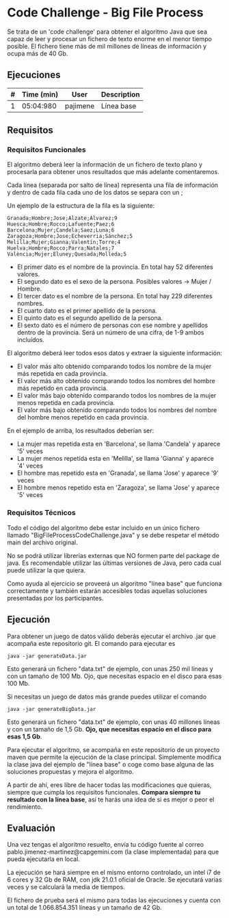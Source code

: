# Code Challenge - Big File Process

Se trata de un 'code challenge' para obtener el algoritmo Java que sea capaz de leer y procesar un fichero de texto enorme en el menor tiempo posible. El fichero tiene más de mil millones de líneas de información y ocupa más de 40 Gb.


## Ejecuciones

| #  | Time (min) |      User    |  Description                  |
|----|------------|--------------|-------------------------------|
| 1  | 05:04:980  | pajimene     | Línea base |


## Requisitos

### Requisitos Funcionales

El algoritmo deberá leer la información de un fichero de texto plano y procesarla para obtener unos resultados que más adelante comentaremos.

Cada línea (separada por salto de línea) representa una fila de información y dentro de cada fila cada uno de los datos se separa con un ;

Un ejemplo de la estructura de la fila es la siguiente:

```
Granada;Hombre;Jose;Alzate;Álvarez;9
Huesca;Hombre;Rocco;Lafuente;Paez;6
Barcelona;Mujer;Candela;Saez;Luna;6
Zaragoza;Hombre;Jose;Echeverria;Sánchez;5
Melilla;Mujer;Gianna;Valentín;Torre;4
Huelva;Hombre;Rocco;Parra;Natales;7
València;Mujer;Eluney;Quesada;Molleda;5
```

- El primer dato es el nombre de la provincia. En total hay 52 diferentes valores.
- El segundo dato es el sexo de la persona. Posibles valores -> Mujer / Hombre.
- El tercer dato es el nombre de la persona. En total hay 229 diferentes nombres.
- El cuarto dato es el primer apellido de la persona.
- El quinto dato es el segundo apellido de la persona.
- El sexto dato es el número de personas con ese nombre y apellidos dentro de la provincia. Será un número de una cifra, de 1-9 ambos incluídos.

El algoritmo deberá leer todos esos datos y extraer la siguiente información:

- El valor más alto obtenido comparando todos los nombre de la mujer más repetida en cada provincia.
- El valor más alto obtenido comparando todos los nombres del hombre más repetido en cada provincia.
- El valor más bajo obtenido comparando todos los nombres de la mujer menos repetida en cada provincia.
- El valor más bajo obtenido comparando todos los nombres del nombre del hombre menos repetido en cada provincia.

En el ejemplo de arriba, los resultados deberían ser:

- La mujer mas repetida esta en 'Barcelona', se llama 'Candela' y aparece '5' veces
- La mujer menos repetida esta en 'Melilla', se llama 'Gianna' y aparece '4' veces
- El hombre mas repetido esta en 'Granada', se llama 'Jose' y aparece '9' veces
- El hombre menos repetido esta en 'Zaragoza', se llama 'Jose' y aparece '5' veces



### Requisitos Técnicos

Todo el código del algoritmo debe estar incluido en un único fichero llamado "BigFileProcessCodeChallenge.java" y se debe respetar el método main del archivo original.

No se podrá utilizar librerías externas que NO formen parte del package de java. Es recomendable utilizar las últimas versiones de Java, pero cada cual puede utilizar la que quiera.

Como ayuda al ejercicio se proveerá un algoritmo "línea base" que funciona correctamente y también estarán accesibles todas aquellas soluciones presentadas por los participantes.


## Ejecución

Para obtener un juego de datos válido deberás ejecutar el archivo .jar que acompaña este repositorio git. El comando para ejecutar es

```
java -jar generateData.jar
```

Esto generará un fichero "data.txt" de ejemplo, con unas 250 mil líneas y con un tamaño de 100 Mb. Ojo, que necesitas espacio en el disco para esas 100 Mb.

Si necesitas un juego de datos más grande puedes utilizar el comando

```
java -jar generateBigData.jar
```

Esto generará un fichero "data.txt" de ejemplo, con unas 40 millones líneas y con un tamaño de 1,5 Gb. **Ojo, que necesitas espacio en el disco para esas 1,5 Gb**.


Para ejecutar el algoritmo, se acompaña en este repositorio de un proyecto maven que permite la ejecución de la clase principal. Simplemente modifica la clase java del ejemplo de "línea base" o coge como base alguna de las soluciones propuestas y mejora el algoritmo.

A partir de ahí, eres libre de hacer todas las modificaciones que quieras, siempre que cumpla los requisitos funcionales. **Compara siempre tu resultado con la línea base**, así te harás una idea de si es mejor o peor el rendimiento.


## Evaluación

Una vez tengas el algoritmo resuelto, envía tu código fuente al correo &#112;&#97;&#98;&#108;&#111;&#46;&#106;&#105;&#109;&#101;&#110;&#101;&#122;&#45;&#109;&#97;&#114;&#116;&#105;&#110;&#101;&#122;&#64;&#99;&#97;&#112;&#103;&#101;&#109;&#105;&#110;&#105;&#46;&#99;&#111;&#109; (la clase implementada) para que pueda ejecutarla en local.

La ejecución se hará siempre en el mismo entorno controlado, un intel i7 de 6 cores y 32 Gb de RAM, con jdk 21.0.1 oficial de Oracle. Se ejecutará varias veces y se calculará la media de tiempos.

El fichero de prueba será el mismo para todas las ejecuciones y cuenta con un total de 1.066.854.351 líneas y un tamaño de 42 Gb.


